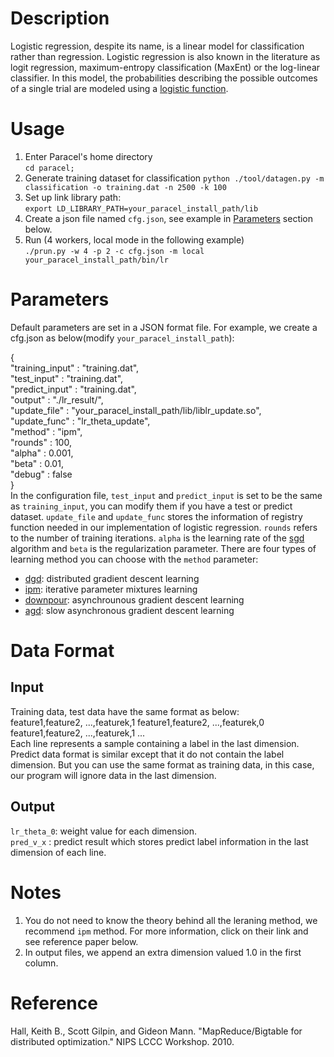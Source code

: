# Description
Logistic regression, despite its name, is a linear model for classification rather than regression. Logistic regression is also known in the literature as logit regression, maximum-entropy classification (MaxEnt) or the log-linear classifier. In this model, the probabilities describing the possible outcomes of a single trial are modeled using a [logistic function](http://en.wikipedia.org/wiki/Logistic_function).

# Usage
1. Enter Paracel's home directory  
```cd paracel;``` 
2. Generate training dataset for classification
```python ./tool/datagen.py -m classification -o training.dat -n 2500 -k 100```
3. Set up link library path:  
```export LD_LIBRARY_PATH=your_paracel_install_path/lib```    
4. Create a json file named `cfg.json`, see example in [Parameters](#parameters) section below.  
5. Run (4 workers, local mode in the following example)  
```./prun.py -w 4 -p 2 -c cfg.json -m local your_paracel_install_path/bin/lr```

# Parameters
Default parameters are set in a JSON format file. For example, we create a cfg.json as below(modify `your_paracel_install_path`):

{    
    "training_input" : "training.dat",    
    "test_input" : "training.dat",    
    "predict_input" : "training.dat",    
    "output" : "./lr_result/",    
    "update_file" : "your_paracel_install_path/lib/liblr_update.so",    
    "update_func" : "lr_theta_update",    
    "method" : "ipm",    
    "rounds" : 100,    
    "alpha" : 0.001,    
    "beta" : 0.01,    
    "debug" : false     
}     
In the configuration file, `test_input` and `predict_input` is set to be the same as `training_input`, you can modify them if you have a test or predict dataset. `update_file` and `update_func` stores the information of registry function needed in our implementation of logistic regression. `rounds` refers to the number of training iterations. `alpha` is the learning rate of the [sgd](http://en.wikipedia.org/wiki/Stochastic_gradient_descent) algorithm and `beta` is the regularization parameter. There are four types of learning method you can choose with the `method` parameter:
 
 * [dgd](http://martin.zinkevich.org/publications/nips2010.pdf): distributed gradient descent learning
 * [ipm](http://research.google.com/pubs/pub36948.html): iterative parameter mixtures learning
 * [downpour](http://research.google.com/archive/large_deep_networks_nips2012.html): asynchrounous gradient descent learning
 * [agd](http://www.eecs.berkeley.edu/~brecht/papers/hogwildTR.pdf): slow asynchronous gradient descent learning

# Data Format
## Input
Training data, test data have the same format as below:    
feature1,feature2, ...,featurek,1
feature1,feature2, ...,featurek,0
feature1,feature2, ...,featurek,1
...    
Each line represents a sample containing a label in the last dimension. Predict data format is similar except that it do not contain the label dimension. But you can use the same format as training data, in this case, our program will ignore data in the last dimension.

## Output
`lr_theta_0`: weight value for each dimension.    
`pred_v_x` : predict result which stores predict label information in the last dimension of each line.    

# Notes
1. You do not need to know the theory behind all the leraning method, we recommend `ipm` method. For more information, click on their link and see reference paper below.
2. In output files, we append an extra dimension valued 1.0 in the first column.

# Reference
Hall, Keith B., Scott Gilpin, and Gideon Mann. "MapReduce/Bigtable for distributed optimization." NIPS LCCC Workshop. 2010.
